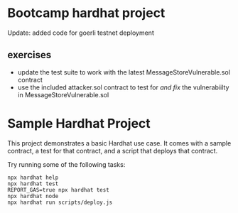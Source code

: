 # Bootcamp hardhat project
Update: added code for goerli testnet deployment
## exercises
* update the test suite to work with the latest MessageStoreVulnerable.sol contract
* use the included attacker.sol contract to test for _and fix_ the vulnerabiilty in MessageStoreVulnerable.sol

# Sample Hardhat Project

This project demonstrates a basic Hardhat use case. It comes with a sample contract, a test for that contract, and a script that deploys that contract.

Try running some of the following tasks:

```shell
npx hardhat help
npx hardhat test
REPORT_GAS=true npx hardhat test
npx hardhat node
npx hardhat run scripts/deploy.js
```

